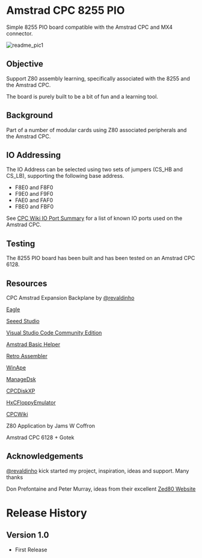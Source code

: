 # Amstrad CPC 8255 PIO
Simple 8255 PIO board compatible with the Amstrad CPC and MX4 connector.

![readme_pic1](https://github.com/rabs664/amstrad-cpc-8255-pio/assets/105534000/57d22775-646d-4e72-8b4f-35513a6dd6ac)

## Objective
Support Z80 assembly learning, specifically associated with the 8255 and the Amstrad CPC.

The board is purely built to be a bit of fun and a learning tool.

## Background
Part of a number of modular cards using Z80 associated peripherals and the Amstrad CPC.

## IO Addressing
The IO Address can be selected using two sets of jumpers (CS_HB and CS_LB), supporting the following base address.

* F8E0 and F8F0
* F9E0 and F9F0
* FAE0 and FAF0
* FBE0 and FBF0

See [CPC Wiki IO Port Summary](https://www.cpcwiki.eu/index.php/I/O_Port_Summary) for a list of known IO ports used on the Amstrad CPC.

## Testing
The 8255 PIO board has been built and has been tested on an Amstrad CPC 6128.

## Resources
CPC Amstrad Expansion Backplane by [@revaldinho](https://github.com/revaldinho)

[Eagle](https://www.autodesk.co.uk/products/eagle/free-download?us_oa=dotcom-us&us_si=08ad885f-2df4-4530-9297-3164adadddd1&us_st=eagle)

[Seeed Studio](https://www.seeedstudio.com/)

[Visual Studio Code Community Edition](https://visualstudio.microsoft.com/vs/community/)

[Amstrad Basic Helper](https://marketplace.visualstudio.com/items?itemName=cebe74.amstrad-basic-helper-vscode)

[Retro Assembler](https://marketplace.visualstudio.com/items?itemName=EngineDesigns.retroassembler)

[WinApe](http://www.winape.net/)

[ManageDsk](http://ldeplanque.free.fr/ManageDsk/ManageDsk_v0.20h.zip)

[CPCDiskXP](http://www.cpcmania.com)

[HxCFloppyEmulator](https://hxc2001.com/download/floppy_drive_emulator/#cpldusbhxc)

[CPCWiki](https://www.cpcwiki.eu/index.php/Main_Page)

Z80 Application by Jams W Coffron

Amstrad CPC 6128 + Gotek

## Acknowledgements
[@revaldinho](https://github.com/revaldinho) kick started my project, inspiration, ideas and support. Many thanks

Don Prefontaine and Peter Murray, ideas from their excellent [Zed80 Website](http://zed80.com/Z80-RETRO/index_Home.html)

# Release History
## Version 1.0
* First Release

